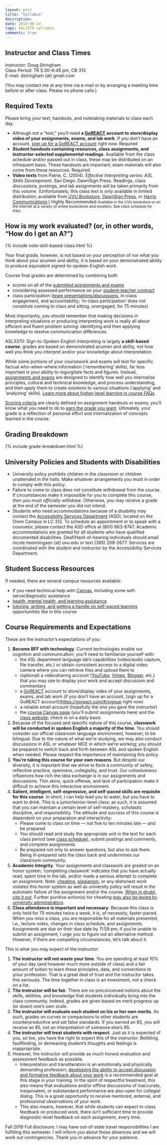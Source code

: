 ```yaml
---
layout: post
title: "Syllabus"
description:
date: 2019-08-14
tags: ASL3370 syllabus
comments: true 
---
```


## Instructor and Class Times

Instructor: Doug Stringham<br>
Class Period: TR 5:30–6:45 pm, CB 313<br>
E-mail: dstringham (at) gmail.com

(You may contact me at any time via e-mail or by arranging a meeting time before or after class. Please no phone calls.)

## Required Texts

Please bring your text, handouts, and notetaking materials to class each day.

* Although not a “text,” you’ll need **a [GoREACT](https://goreact.com/signing) account to store/display video of your assignments, exams, and lab work**. If you don’t have an account, [sign up for a GoREACT account](https://goreact.com/#/signup) right now. <span class="c-badge c-badge-pill c-badge-danger">Required</span>
* **Student handouts containing resources, class assignments, and instructor-selected supplemental readings**. Available from the class schedule and/or passed out in class, these may be distributed on an infrequent basis. These handouts are important; exam materials will also come from these resources. <span class="c-badge c-badge-pill c-badge-danger">Required</span>
* **Video texts** from Patrie, C. (2004). *Effective Interpreting series: ASL Skills Development*. San Diego: DawnSign Press. Readings, class discussions, postings, and lab assignments will be taken primarily from this volume. (Unfortunately, this class text is only available in limited distribution; available from [UVU Bookstore](http://bookstore.uvu.edu/SelectTermDept.aspx), [DawnSign Press](http://www.dawnsign.com/effective-interpreting-asl-skills-development-study-set), or [Harris Communications](http://www.harriscomm.com/index.php/effective-interpreting-asl-skills-development-study-set.html).) <span class="c-badge c-badge-pill c-badge-success">Highly Recommended</span>
<small>Available in the UVU bookstore or on the Internet at a variety of online bookstores and resellers. See class schedule for links.</small>

## How is my work evaluated? (or, in other words, “How do I get an A?”)

{% include note-skill-based-class.html %}

Your final grade, however, is not based on your perception of nor what you think about your acumen and ability, it is based on your demonstrated ability to produce equivalent signed-to-spoken-English work. 

Course final grades are determined by combining both
* scores on all of the [submitted assignments and exams](../08/assignments.html)
* considering assessed performance on your [student-teacher contract](https://docs.google.com/forms/d/e/1FAIpQLScc7I93RYboaT955frbKYUYDXFQIc4ISzEGw3t9kQAdyeU7Eg/viewform)
* class participation ([team presentations/discussions](../08/schedule.html), in-class engagement, and accountability; ‘in-class participation’ does not constitute coming to class and sitting, unengaged, for 75 minutes)
 
Most importantly, you should remember that making decisions in interpreting situations or producing interpreting work is really all about efficient and fluent problem solving: identifying and then applying knowledge to resolve communication differences.

ASL3370: Sign-to-Spoken-English Interpreting is largely **a skill-based course**; grades are based on demonstrated acumen and ability, not how well you think you interpret and/or your knowledge about interpretation.

While some portions of your coursework and exams will test for specific factual who-when-where information (‘remembering’ skills), far less important is your ability to regurgitate facts and figures. Instead, [assignments and exams](../08/assignments.html) are designed to identify how well you internalize principles, cultural and technical knowledge, and process understanding, and then apply them to create solutions to various situations (‘applying’ and ‘analyzing’ skills). [Learn more about higher-level learning in course FAQs](../08/faq.html).

[Scoring criteria](../08/assignments.html) are clearly defined on assignment handouts or exams; you’ll know what you need to do to [earn the grade you want](../08/assignments.html). Ultimately, your grade is a reflection of personal effort and internalization of concepts learned in the course.

## Grading Breakdown

{% include grade-breakdown.html %}

## University Policies and Students with Disabilities

* University policy prohibits children in the classroom or children unattended in the halls. Make whatever arrangements you must in order to comply with this policy.
* Failure to come to class does not constitute withdrawal from the course. If circumstances make it impossible for you to complete this course, *then you must officially withdraw*. Otherwise, you may receive a grade at the end of the semester you did not intend.
* Students who need accommodations because of a disability may contact the [Accessibility Services Department](http://www.uvu.edu/asd) (ASD), located on the Orem Campus in LC 312. To schedule an appointment or to speak with a counselor, please contact the ASD office at (801) 863-8747. Academic accommodations are granted for all students who have qualified documented disabilities. Deaf/Hard-of-hearing individuals should email nicole.hemmingsen (at) uvu.edu or text (385) 208-2677. Services are coordinated with the student and instructor by the Accessibility Services Department.

## Student Success Resources
If needed, there are several campus resources available:

* if you need technical help with [Canvas](https://www.uvu.edu/otl/students/canvas_help_for_students.html), including some self-serve/diagnostic assistance
* [health, mental health, and learning assistance](https://www.uvu.edu/firstyear/docs/resources_for_success.pdf)
* [tutoring, writing, and getting a handle on self-paced learning](https://www.uvu.edu/uc/tutoring.html) opportunities like in this course

## Course Requirements and Expectations

These are the instructor’s expectations of you:

1. **Become BFF with technology**. Current technologies enable our cognition and communication; you’ll need to familiarize yourself with:
	* the ASL department language lab’s capabilities (video/audio capture, file transfer, etc.) or obtain consistent access to a digital video camera where you can retrieve files and upload them to
	* (optional) a videosharing account ([YouTube](https://www.youtube.com), [Vimeo](https://vimeo.com), [Blogger](https://www.blogger.com), etc.) that you may use to display your work and accept discussion and commentary
	* a [GoREACT](https://goreact.com/signing) account to store/display video of your assignments, exams, and lab work (if you don’t have an account, [sign up for a GoREACT account](https://goreact.com/#/signup right now)
	* a reliable email account (hopefully the one you gave the instructor)
	* the [course Canvas page](https://uvu.instructure.com/courses) (you’ll submit assignments here) and the [class website](http://intrpr.info/3370-fa19); check in on a daily basis
2. Because of the focused and specific nature of this course, **classwork will be conducted in spoken English a majority of the time**. You should consider our official classroom language environment, however, to be bilingual. Due to the nature of what we’re studying, we may also conduct discussions in ASL or whatever MCE in which we’re working; you should be prepared to switch back and forth between ASL and spoken English when needed. Please respect the importance of maintaining this policy.
3. **You’re taking this course for your own reasons**. But despite our diversity, it is important that we strive to form a community of safety, reflective practice, openness, collegiality, and trust. Our cohesiveness influences how rich the idea exchange is in our assignments and discussions. Thin skins, quick offense, and lack of participation make it difficult to achieve this interactive environment.
4. **Salient, intelligent, self-expressive, and self-paced skills are requisite for this course**. In short, I can help lead you to water, but you have to want to drink. This is a junior/senior-level class; as such, it is assumed that you can maintain a certain level of self-mastery, scholastic discipline, and responsibility. The attitude and success of this course is dependent on your preparation and interactivity:
	* Please come to class on time — not five to ten minutes late — and be prepared
	* You should read and study the appropriate unit in the text for each class period (see [class schedule](../08/schedule.html)), submit postings and comments, and complete assignments
	* Be prepared not only to answer questions, but also to ask them. Being ill-prepared sets the class back and undermines our classroom community.
5. **Academic Integrity**. Your assignments and classwork are graded on an honor system; ‘completing classwork’ indicates that you have actually read, spent time in the lab, and/or made a serious attempt to complete an assignment. Note: [cheating](http://turnitin.com), [plagiarism](http://www.plagiarism.org), or any dishonest work violates this honor system as well as university policy will result in the automatic failure of the assignment and/or the course. [When in doubt, cite it out](http://linguistics.byu.edu/faculty/henrichsenl/APA/APA01.html). Further punitive action(s) for cheating [may also be levied by university administrators](https://www.uvu.edu/studentconduct/students.html).
6. **Class attendance is important and necessary**. Because this class is only held for 75 minutes twice a week, it is, of necessity, faster-paced. When you miss a class, you are responsible for all materials presented, i.e., lecture notes, changes in class schedule, and assignments. Assignments are due on their due date by 11:59 pm; if you’re unable to submit an assignment, I urge you to figure out an alternative method. However, if there are compelling circumstances, let’s talk about it.

This is what you may expect of the instructor:

1. **The instructor will not waste your time**. You are spending at least 10% of your day (and however much more outside of class) and a fair amount of tuition to learn these principles, data, and connections to y/our profession. That is a great deal of trust and the instructor takes this seriously. The time together in class is an investment, not a check on a list.
2. **The instructor will be fair**. There are no preconceived notions about the skills, abilities, and knowledge that students individually bring into the class community. Indeed, grades are given based on merit progress up (or down) one’s own scale.
3. **The instructor will evaluate each student on his or her own merits**. As such, grades on curves or comparisons to other students are counterproductive and set false standards. If you earned an 85, you will receive an 85, not an interpretation of someone else’s 85.
4. **The instructor will treat students with respect**. Just as it is expected of you, so too, you have the right to expect this of the instructor. Belittling, faultfinding, or demeaning student’s thoughts and feelings is inappropriate.
5. However, the instructor will provide as much honest evaluation and assessment feedback as possible. 
	* Interpretation and transliteration is an emotionally and physically demanding profession; [developing the ability to accept discussion and formative feedback about your work](http://) is a recommended goal at this stage in your training. In the spirit of respectful treatment, this also means that evaluations and/or offline discussions of inaccurate, inequivalent, or substandard performance are also open for collegial dialog. This is a great opportunity to receive mentored, external, and professional observations of your work.
	* This also means, however, that while students can expect in-class feedback on produced work, there isn’t sufficient time to provide diagnostic-level feedback on each assignment, every time.

<span class="c-badge c-badge-pill c-badge-info">Fall 2019</span> Full disclosure: I may have out-of-state travel responsibilities I am fulfilling this semester. I will inform you about these absences and we will work out contingencies. Thank you in advance for your patience.